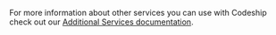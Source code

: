 For more information about other services you can use with Codeship check out our [Additional Services documentation]().
